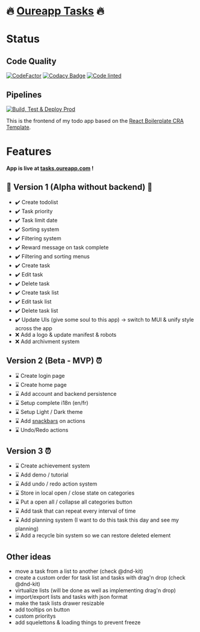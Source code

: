 # 🔥 [Oureapp Tasks](https://tasks.oureapp.com/tasks) 🔥

# Status

## Code Quality

[![CodeFactor](https://www.codefactor.io/repository/github/dicosaedrique/todo-app-frontend/badge)](https://www.codefactor.io/repository/github/dicosaedrique/todo-app-frontend)
[![Codacy Badge](https://app.codacy.com/project/badge/Grade/abc10da270a24b23a195b7466e50faba)](https://www.codacy.com/gh/Dicosaedrique/todo-app-frontend/dashboard?utm_source=github.com&utm_medium=referral&utm_content=Dicosaedrique/todo-app-frontend&utm_campaign=Badge_Grade)
[![Code linted](https://github.com/Dicosaedrique/todo-app-frontend/actions/workflows/linting-push.yml/badge.svg)](https://github.com/Dicosaedrique/todo-app-frontend/actions/workflows/linting-push.yml)

## Pipelines

[![Build, Test & Deploy Prod](https://github.com/Dicosaedrique/todo-app-frontend/actions/workflows/firebase-hosting-release.yml/badge.svg)](https://github.com/Dicosaedrique/todo-app-frontend/actions/workflows/firebase-hosting-release.yml)

This is the frontend of my todo app based on the [React Boilerplate CRA Template](https://cansahin.gitbook.io/react-boilerplate-cra-template/).

# Features

**App is live at [tasks.oureapp.com](https://tasks.oureapp.com) !**

## 🚧 Version 1 (Alpha without backend) 🚧

-   ✔️ Create todolist
-   ✔️ Task priority
-   ✔️ Task limit date
-   ✔️ Sorting system
-   ✔️ Filtering system
-   ✔️ Reward message on task complete
-   ✔️ Filtering and sorting menus
-   ✔️ Create task
-   ✔️ Edit task
-   ✔️ Delete task
-   ✔️ Create task list
-   ✔️ Edit task list
-   ✔️ Delete task list
-   ✔️ Update UIs (give some soul to this app) -> switch to MUI & unify style across the app
-   ❌ Add a logo & update manifest & robots
-   ❌ Add archivment system

## Version 2 (Beta - MVP) ⏰

-   ⌛ Create login page
-   ⌛ Create home page
-   ⌛ Add account and backend persistence
-   ⌛ Setup complete i18n (en/fr)
-   ⌛ Setup Light / Dark theme
-   ⌛ Add [snackbars](https://github.com/iamhosseindhv/notistack) on actions
-   ⌛ Undo/Redo actions

## Version 3 ⏰

-   ⌛ Create achievement system
-   ⌛ Add demo / tutorial
-   ⌛ Add undo / redo action system
-   ⌛ Store in local open / close state on categories
-   ⌛ Put a open all / collapse all categories button
-   ⌛ Add task that can repeat every interval of time
-   ⌛ Add planning system (I want to do this task this day and see my planning)
-   ⌛ Add a recycle bin system so we can restore deleted element

## Other ideas

-   move a task from a list to another (check @dnd-kit)
-   create a custom order for task list and tasks with drag'n drop (check @dnd-kit)
-   virtualize lists (will be done as well as implementing drag'n drop)
-   import/export lists and tasks with json format
-   make the task lists drawer resizable
-   add tooltips on button
-   custom prioritys
-   add squelettons & loading things to prevent freeze
